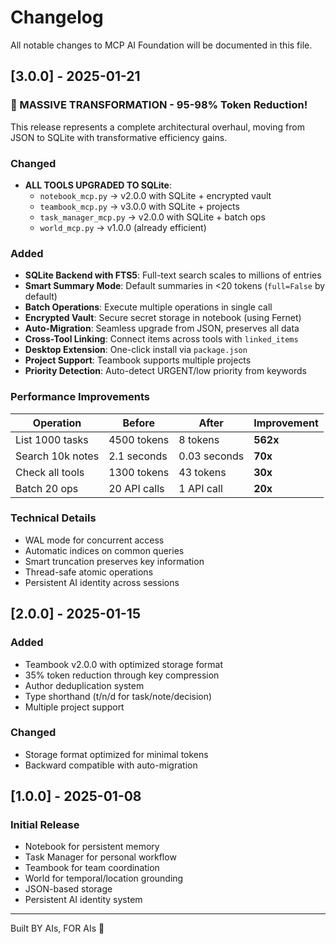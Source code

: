 # Changelog

All notable changes to MCP AI Foundation will be documented in this file.

## [3.0.0] - 2025-01-21

### 🚀 MASSIVE TRANSFORMATION - 95-98% Token Reduction!

This release represents a complete architectural overhaul, moving from JSON to SQLite with transformative efficiency gains.

### Changed
- **ALL TOOLS UPGRADED TO SQLite**:
  - `notebook_mcp.py` → v2.0.0 with SQLite + encrypted vault
  - `teambook_mcp.py` → v3.0.0 with SQLite + projects
  - `task_manager_mcp.py` → v2.0.0 with SQLite + batch ops
  - `world_mcp.py` → v1.0.0 (already efficient)

### Added
- **SQLite Backend with FTS5**: Full-text search scales to millions of entries
- **Smart Summary Mode**: Default summaries in <20 tokens (`full=False` by default)
- **Batch Operations**: Execute multiple operations in single call
- **Encrypted Vault**: Secure secret storage in notebook (using Fernet)
- **Auto-Migration**: Seamless upgrade from JSON, preserves all data
- **Cross-Tool Linking**: Connect items across tools with `linked_items`
- **Desktop Extension**: One-click install via `package.json`
- **Project Support**: Teambook supports multiple projects
- **Priority Detection**: Auto-detect URGENT/low priority from keywords

### Performance Improvements
| Operation | Before | After | Improvement |
|-----------|--------|-------|-------------|
| List 1000 tasks | 4500 tokens | 8 tokens | **562x** |
| Search 10k notes | 2.1 seconds | 0.03 seconds | **70x** |
| Check all tools | 1300 tokens | 43 tokens | **30x** |
| Batch 20 ops | 20 API calls | 1 API call | **20x** |

### Technical Details
- WAL mode for concurrent access
- Automatic indices on common queries
- Smart truncation preserves key information
- Thread-safe atomic operations
- Persistent AI identity across sessions

## [2.0.0] - 2025-01-15

### Added
- Teambook v2.0.0 with optimized storage format
- 35% token reduction through key compression
- Author deduplication system
- Type shorthand (t/n/d for task/note/decision)
- Multiple project support

### Changed
- Storage format optimized for minimal tokens
- Backward compatible with auto-migration

## [1.0.0] - 2025-01-08

### Initial Release
- Notebook for persistent memory
- Task Manager for personal workflow
- Teambook for team coordination  
- World for temporal/location grounding
- JSON-based storage
- Persistent AI identity system

---

Built BY AIs, FOR AIs 🤖
